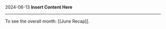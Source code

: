 2024-06-13
__Insert Content Here__
_______________________
To see the overall month: [[June Recap]].